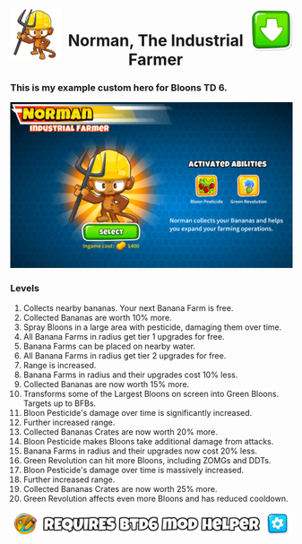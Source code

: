 <a href="https://github.com/doombubbles/IndustrialFarmer/raw/main/IndustrialFarmer.dll">
    <img align="left" alt="Icon" height="90" src="IndustrialFarmer-Icon.png">
    <img align="right" alt="Download" height="75" src="https://raw.githubusercontent.com/gurrenm3/BTD-Mod-Helper/master/BloonsTD6%20Mod%20Helper/Resources/DownloadBtn.png">
</a>

<h1 align="center">Norman, The Industrial Farmer</h1>

### This is my example custom hero for Bloons TD 6.

<img src="image.png">

### Levels

1. Collects nearby bananas. Your next Banana Farm is free.
2. Collected Bananas are worth 10% more.
3. Spray Bloons in a large area with pesticide, damaging them over time.
4. All Banana Farms in radius get tier 1 upgrades for free.
5. Banana Farms can be placed on nearby water.
6. All Banana Farms in radius get tier 2 upgrades for free.
7. Range is increased.
8. Banana Farms in radius and their upgrades cost 10% less.
9. Collected Bananas are now worth 15% more.
10. Transforms some of the Largest Bloons on screen into Green Bloons. Targets up to BFBs.
11. Bloon Pesticide's damage over time is significantly increased.
12. Further increased range.
13. Collected Bananas Crates are now worth 20% more.
14. Bloon Pesticide makes Bloons take additional damage from attacks.
15. Banana Farms in radius and their upgrades now cost 20% less.
16. Green Revolution can hit more Bloons, including ZOMGs and DDTs.
17. Bloon Pesticide's damage over time is massively increased.
18. Further increased range.
19. Collected Bananas Crates are now worth 25% more.
20. Green Revolution affects even more Bloons and has reduced cooldown.


[![Requires BTD6 Mod Helper](https://raw.githubusercontent.com/gurrenm3/BTD-Mod-Helper/master/banner.png)](https://github.com/gurrenm3/BTD-Mod-Helper#readme)


